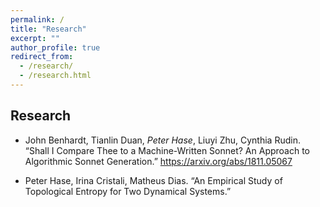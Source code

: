 ```yaml
---
permalink: /
title: "Research"
excerpt: ""
author_profile: true
redirect_from: 
  - /research/
  - /research.html
---
```


## Research

* John Benhardt, Tianlin Duan, *Peter Hase*, Liuyi Zhu, Cynthia Rudin. “Shall I Compare Thee to a Machine-Written Sonnet? An Approach to Algorithmic Sonnet Generation.” https://arxiv.org/abs/1811.05067

* Peter Hase, Irina Cristali, Matheus Dias. “An Empirical Study of Topological Entropy for Two Dynamical Systems.” 

